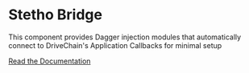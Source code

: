 Stetho Bridge
=============

This component provides Dagger injection modules that automatically
connect to DriveChain's Application Callbacks for minimal setup

[Read the Documentation](https://drivechain.inkapplications.com/stetho-bridge)
